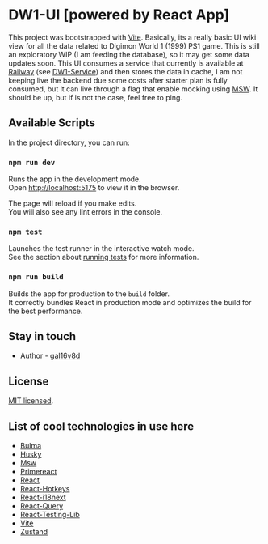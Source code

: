 # DW1-UI [powered by React App]

This project was bootstrapped with [Vite](https://vitejs.dev/).
Basically, its a really basic UI wiki view for all the data related to Digimon World 1 (1999) PS1 game.
This is still an exploratory WIP (I am feeding the database), so it may get some data updates soon.
This UI consumes a service that currently is available at [Railway](https://railway.app/) (see [DW1-Service](https://github.com/gal16v8d/dw1-svc)) and then stores the data in cache, I am not keeping live the backend due some costs after starter plan is fully consumed, but it can live through a flag that enable mocking using [MSW](https://mswjs.io/). It should be up, but if is not the case, feel free to ping.

## Available Scripts

In the project directory, you can run:

### `npm run dev`

Runs the app in the development mode.\
Open [http://localhost:5175](http://localhost:5175) to view it in the browser.

The page will reload if you make edits.\
You will also see any lint errors in the console.

### `npm test`

Launches the test runner in the interactive watch mode.\
See the section about [running tests](https://facebook.github.io/create-react-app/docs/running-tests) for more information.

### `npm run build`

Builds the app for production to the `build` folder.\
It correctly bundles React in production mode and optimizes the build for the best performance.

## Stay in touch

- Author - [gal16v8d](https://github.com/gal16v8d)

## License

[MIT licensed](LICENSE).

## List of cool technologies in use here

- [Bulma](https://bulma.io/)
- [Husky](https://typicode.github.io/husky/#/)
- [Msw](https://mswjs.io/)
- [Primereact](https://primereact.org/)
- [React](https://reactjs.org/)
- [React-Hotkeys](https://react-hotkeys-hook.vercel.app/)
- [React-i18next](https://react.i18next.com/)
- [React-Query](https://tanstack.com/query/v4/docs/react/adapters/react-query)
- [React-Testing-Lib](https://testing-library.com/docs/react-testing-library/intro/)
- [Vite](https://vitejs.dev/)
- [Zustand](https://docs.pmnd.rs/zustand/recipes/recipes)

